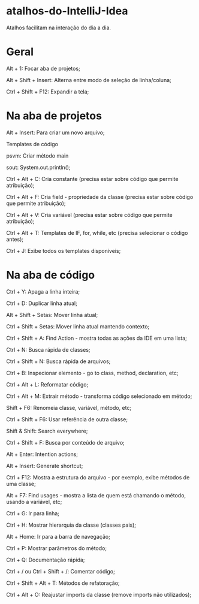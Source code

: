 # atalhos-do-IntelliJ-Idea

Atalhos facilitam na interação do dia a dia. 

# Geral

Alt + 1: Focar aba de projetos;

Alt + Shift + Insert: Alterna entre modo de seleção de linha/coluna;

Ctrl + Shift + F12: Expandir a tela;

# Na aba de projetos

Alt + Insert: Para criar um novo arquivo;

Templates de código

psvm: Criar método main

sout: System.out.println();

Ctrl + Alt + C: Cria constante (precisa estar sobre código que permite atribuição);

Ctrl + Alt + F: Cria field - propriedade da classe (precisa estar sobre código que permite atribuição);

Ctrl + Alt + V: Cria variável (precisa estar sobre código que permite atribuição);

Ctrl + Alt + T: Templates de IF, for, while, etc (precisa selecionar o código antes);

Ctrl + J: Exibe todos os templates disponíveis;

# Na aba de código

Ctrl + Y: Apaga a linha inteira;

Ctrl + D: Duplicar linha atual;

Alt + Shift + Setas: Mover linha atual;

Ctrl + Shift + Setas: Mover linha atual mantendo contexto;

Ctrl + Shift + A: Find Action - mostra todas as ações da IDE em uma lista;

Ctrl + N: Busca rápida de classes;

Ctrl + Shift + N: Busca rápida de arquivos;

Ctrl + B: Inspecionar elemento - go to class, method, declaration, etc;

Ctrl + Alt + L: Reformatar código;

Ctrl + Alt + M: Extrair método - transforma código selecionado em método;

Shift + F6: Renomeia classe, variável, método, etc;

Ctrl + Shift + F6: Usar referência de outra classe;

Shift & Shift: Search everywhere;

Ctrl + Shift + F: Busca por conteúdo de arquivo;

Alt + Enter: Intention actions;

Alt + Insert: Generate shortcut;

Ctrl + F12: Mostra a estrutura do arquivo - por exemplo, exibe métodos de uma classe;

Alt + F7: Find usages - mostra a lista de quem está chamando o método, usando a variável, etc;

Ctrl + G: Ir para linha;

Ctrl + H: Mostrar hierarquia da classe (classes pais);

Alt + Home: Ir para a barra de navegação;

Ctrl + P: Mostrar parâmetros do método;

Ctrl + Q: Documentação rápida;

Ctrl + / ou Ctrl + Shift + /: Comentar código;

Ctrl + Shift + Alt + T: Métodos de refatoração;

Ctrl + Alt + O: Reajustar imports da classe (remove imports não utilizados);
